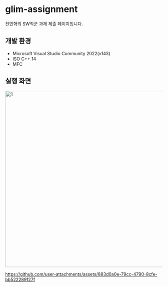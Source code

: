 # glim-assignment
진민혁의 SW직군 과제 제출 페이지입니다.

## 개발 환경
- Microsoft Visual Studio Community 2022(v143)
- ISO C++ 14
- MFC

## 실행 화면
<img width="641" height="563" alt="1" src="https://github.com/user-attachments/assets/9542230a-cdcf-4ee8-b22c-e2eaddb1cc42" />

https://github.com/user-attachments/assets/883d0a0e-79cc-4790-8cfe-bb522289f27f
